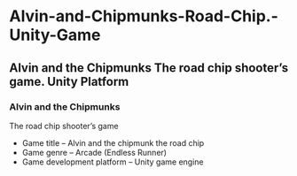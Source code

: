 # Alvin-and-Chipmunks-Road-Chip.-Unity-Game

## Alvin and the Chipmunks The road chip shooter’s game. Unity Platform


### Alvin and the Chipmunks
The road chip shooter’s game

+ Game title – Alvin and the chipmunk the road chip
+ Game genre – Arcade (Endless Runner)
+ Game development platform – Unity game engine

